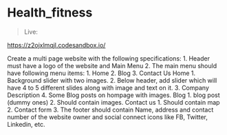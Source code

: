 # Health_fitness
> Live:

https://z2ojxlmqjl.codesandbox.io/


Create a multi page website with the following specifications: 1. Header must have a logo of the website and Main Menu 2. The main menu should have following menu items: 1. Home 2. Blog 3. Contact Us Home 1. Background slider with two images. 2. Below header, add slider which will have 4 to 5 different slides along with image and text on it. 3. Company Description 4. Some Blog posts on hompage with images. Blog 1. blog post (dummy ones) 2. Should contain images. Contact us 1. Should contain map 2. Contact form 3. The footer should contain Name, address and contact number of the website owner and social connect icons like FB, Twitter, Linkedin, etc.
